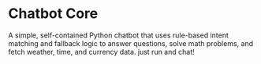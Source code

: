 # Chatbot Core

A simple, self-contained Python chatbot that uses rule-based intent matching and fallback logic to answer questions, solve math problems, and fetch weather, time, and currency data.  just run and chat!
